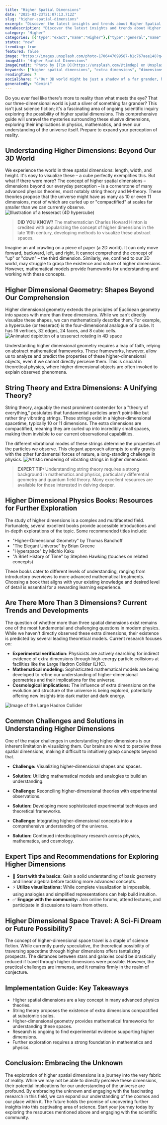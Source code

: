 ```yaml
---
title: "Higher Spatial Dimensions"
date: "2025-03-23T21:07:13.712Z"
slug: "higher-spatial-dimensions"
excerpt: "Discover the latest insights and trends about Higher Spatial Dimensions. This comprehensive guide covers everything you need to know about Higher Spatial Dimensions in 2025."
metaDescription: "Discover the latest insights and trends about Higher Spatial Dimensions. This comprehensive guide covers everything you need to know about Higher Spatial D..."
category: "Higher"
categories: [{"type":"exact","name":"Higher"},{"type":"general","name":"Physics"},{"type":"medium","name":"Theoretical Physics"},{"type":"specific","name":"String Theory"},{"type":"niche","name":"Calabi-Yau Manifolds"}]
status: "new"
trending: true
featured: false
image: "https://images.unsplash.com/photo-1706447099587-b1c767aee148?q=85&w=1200&fit=max&fm=webp&auto=compress"
imageAlt: "Higher Spatial Dimensions"
imageCredit: "Photo by [Tim D](https://unsplash.com/@timdep) on Unsplash"
keywords: ["higher spatial dimensions", "extra dimensions", "dimensions beyond 3d", "understanding higher dimensions", "higher dimensional geometry", "string theory extra dimensions", "are there more than 3 dimensions", "higher dimensions explained simply", "higher dimensional physics books", "higher dimensional space travel"]
readingTime: 7
socialShare: "\"Our 3D world might be just a shadow of a far grander, higher-dimensional reality.  What if the universe is far more expansive than we can currently imagine?\""
generatedBy: "Gemini"
---
```




Do you ever feel like there's more to reality than what meets the eye?  That our three-dimensional world is just a sliver of something far grander?  This isn't just science fiction; it's a fascinating area of ongoing scientific inquiry exploring the possibility of higher spatial dimensions. This comprehensive guide will unravel the mysteries surrounding these elusive dimensions, exploring their implications in physics, mathematics, and even our understanding of the universe itself.  Prepare to expand your perception of reality.

## Understanding Higher Dimensions: Beyond Our 3D World

We experience the world in three spatial dimensions: length, width, and height.  It's easy to visualize these – a cube perfectly exemplifies this. But what if there were more?  The concept of higher spatial dimensions – dimensions beyond our everyday perception – is a cornerstone of many advanced physics theories, most notably string theory and M-theory. These theories propose that the universe might have as many as 10 or even 11 dimensions, most of which are curled up or "compactified" at scales far smaller than we can currently observe.  ![Illustration of a tesseract (4D hypercube)](https://images.unsplash.com/photo-1646640237574-34c1c733f452?q=85&w=1200&fit=max&fm=webp&auto=compress)

> **DID YOU KNOW?**  The mathematician Charles Howard Hinton is credited with popularizing the concept of higher dimensions in the late 19th century, developing methods to visualize these abstract spaces.

Imagine an ant crawling on a piece of paper (a 2D world). It can only move forward, backward, left, and right. It cannot comprehend the concept of "up" or "down" – the third dimension.  Similarly, we, confined to our 3D world, may struggle to grasp the existence and nature of higher dimensions.  However, mathematical models provide frameworks for understanding and working with these concepts.

## Higher Dimensional Geometry: Shapes Beyond Our Comprehension

Higher dimensional geometry extends the principles of Euclidean geometry into spaces with more than three dimensions.  While we can't directly visualize these shapes, we can mathematically describe them.  For example, a hypercube (or tesseract) is the four-dimensional analogue of a cube.  It has 16 vertices, 32 edges, 24 faces, and 8 cubic cells.  ![Animated depiction of a tesseract rotating in 4D space](https://images.unsplash.com/photo-1737819505334-118f29a8fbbb?q=85&w=1200&fit=max&fm=webp&auto=compress)

Understanding higher dimensional geometry requires a leap of faith, relying on abstract mathematical frameworks.  These frameworks, however, allow us to analyze and predict the properties of these higher-dimensional objects, even if we cannot directly perceive them.  This is crucial in theoretical physics, where higher dimensional objects are often invoked to explain observed phenomena.

## String Theory and Extra Dimensions: A Unifying Theory?

String theory, arguably the most prominent contender for a "theory of everything," postulates that fundamental particles aren't point-like but rather tiny vibrating strings.  These strings exist in a higher-dimensional spacetime, typically 10 or 11 dimensions. The extra dimensions are compactified, meaning they are curled up into incredibly small spaces, making them invisible to our current observational capabilities.

The different vibrational modes of these strings determine the properties of the particles we observe.  This elegant approach attempts to unify gravity with the other fundamental forces of nature, a long-standing challenge in physics.  ![Artistic rendering of vibrating strings in higher dimensions](https://images.unsplash.com/photo-1604141244853-109491b19bc7?q=85&w=1200&fit=max&fm=webp&auto=compress)

> **EXPERT TIP:**  Understanding string theory requires a strong background in mathematics and physics, particularly differential geometry and quantum field theory.  Many excellent resources are available for those interested in delving deeper.

## Higher Dimensional Physics Books: Resources for Further Exploration

The study of higher dimensions is a complex and multifaceted field.  Fortunately, several excellent books provide accessible introductions and in-depth explorations of the topic. Some recommended titles include:

*   "Higher-Dimensional Geometry" by Thomas Banchoff
*   "The Elegant Universe" by Brian Greene
*   "Hyperspace" by Michio Kaku
*   "A Brief History of Time" by Stephen Hawking (touches on related concepts)

These books cater to different levels of understanding, ranging from introductory overviews to more advanced mathematical treatments.  Choosing a book that aligns with your existing knowledge and desired level of detail is essential for a rewarding learning experience.

## Are There More Than 3 Dimensions? Current Trends and Developments

The question of whether more than three spatial dimensions exist remains one of the most fundamental and challenging questions in modern physics.  While we haven't directly observed these extra dimensions, their existence is predicted by several leading theoretical models.  Current research focuses on:

*   **Experimental verification:**  Physicists are actively searching for indirect evidence of extra dimensions through high-energy particle collisions at facilities like the Large Hadron Collider (LHC).
*   **Mathematical modeling:**  Sophisticated mathematical models are being developed to refine our understanding of higher-dimensional geometries and their implications for the universe.
*   **Cosmological implications:**  The influence of extra dimensions on the evolution and structure of the universe is being explored, potentially offering new insights into dark matter and dark energy.

![Image of the Large Hadron Collider](https://images.unsplash.com/photo-1670496137552-340a104a7ead?q=85&w=1200&fit=max&fm=webp&auto=compress)

## Common Challenges and Solutions in Understanding Higher Dimensions

One of the major challenges in understanding higher dimensions is our inherent limitation in visualizing them.  Our brains are wired to perceive three spatial dimensions, making it difficult to intuitively grasp concepts beyond that.

*   **Challenge:**  Visualizing higher-dimensional shapes and spaces.
*   **Solution:**  Utilizing mathematical models and analogies to build an understanding.

*   **Challenge:**  Reconciling higher-dimensional theories with experimental observations.
*   **Solution:**  Developing more sophisticated experimental techniques and theoretical frameworks.

*   **Challenge:**  Integrating higher-dimensional concepts into a comprehensive understanding of the universe.
*   **Solution:**  Continued interdisciplinary research across physics, mathematics, and cosmology.

## Expert Tips and Recommendations for Exploring Higher Dimensions

*   🔑 **Start with the basics:**  Gain a solid understanding of basic geometry and linear algebra before tackling more advanced concepts.
*   ⚡ **Utilize visualizations:**  While complete visualization is impossible, using analogies and simplified representations can help build intuition.
*   ✅ **Engage with the community:**  Join online forums, attend lectures, and participate in discussions to learn from others.

## Higher Dimensional Space Travel: A Sci-Fi Dream or Future Possibility?

The concept of higher-dimensional space travel is a staple of science fiction.  While currently purely speculative, the theoretical possibility of traversing spacetime through higher dimensions offers tantalizing prospects.  The distances between stars and galaxies could be drastically reduced if travel through higher dimensions were possible.  However, the practical challenges are immense, and it remains firmly in the realm of conjecture.

## Implementation Guide: Key Takeaways

*   Higher spatial dimensions are a key concept in many advanced physics theories.
*   String theory proposes the existence of extra dimensions compactified at subatomic scales.
*   Higher-dimensional geometry provides mathematical frameworks for understanding these spaces.
*   Research is ongoing to find experimental evidence supporting higher dimensions.
*   Further exploration requires a strong foundation in mathematics and physics.

## Conclusion: Embracing the Unknown

The exploration of higher spatial dimensions is a journey into the very fabric of reality. While we may not be able to directly perceive these dimensions, their potential implications for our understanding of the universe are profound.  By embracing the unknown and engaging with the fascinating research in this field, we can expand our understanding of the cosmos and our place within it.  The future holds the promise of uncovering further insights into this captivating area of science.  Start your journey today by exploring the resources mentioned above and engaging with the scientific community.

